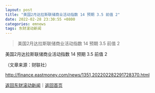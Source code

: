 ```yaml
---
layout: post
title: "美国2月达拉斯联储商业活动指数 14 预期 3.5 前值 2"
date: 2022-02-28 23:30:55 +0800
categories: emnews
tags: 东财滚动新闻
---
```

> 美国2月达拉斯联储商业活动指数 14 预期 3.5 前值 2

<p>美国2月达拉斯联储商业活动指数 14 预期 3.5 前值 2</p><p class="em_media">（文章来源：财联社）</p>

<http://finance.eastmoney.com/news/1351,202202282291728370.html>

[返回东财滚动新闻](//finews.withounder.com/emnews/)｜[返回首页](//finews.withounder.com/)